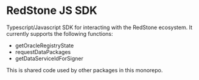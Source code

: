 # RedStone JS SDK

Typescript/Javascript SDK for interacting with the RedStone ecosystem. It currently supports the following functions:

- getOracleRegistryState
- requestDataPackages
- getDataServiceIdForSigner

This is shared code used by other packages in this monorepo.
